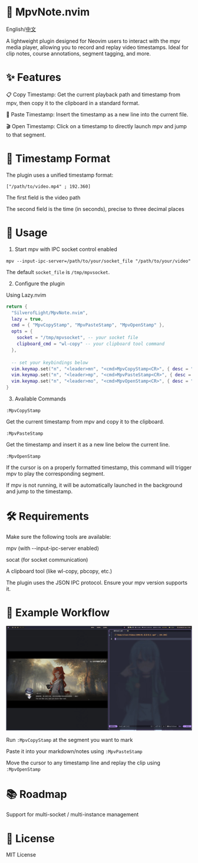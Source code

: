 # 📼 MpvNote.nvim

English/[中文](./src/README.md)

A lightweight plugin designed for Neovim users to interact with the mpv media player, allowing you to record and replay video timestamps. Ideal for clip notes, course annotations, segment tagging, and more.

# ✨ Features

📋 Copy Timestamp: Get the current playback path and timestamp from mpv, then copy it to the clipboard in a standard format.

📝 Paste Timestamp: Insert the timestamp as a new line into the current file.

🎬 Open Timestamp: Click on a timestamp to directly launch mpv and jump to that segment.

# 🧩 Timestamp Format

The plugin uses a unified timestamp format:

```
["/path/to/video.mp4" ; 192.360]
```

The first field is the video path

The second field is the time (in seconds), precise to three decimal places

# 🚀 Usage

1. Start mpv with IPC socket control enabled

`mpv --input-ipc-server=/path/to/your/socket_file "/path/to/your/video"`

The default `socket_file` is `/tmp/mpvsocket`.

2. Configure the plugin

Using Lazy.nvim

```lua
return {
  "SilverofLight/MpvNote.nvim",
  lazy = true,
  cmd = { "MpvCopyStamp", "MpvPasteStamp", "MpvOpenStamp" },
  opts = {
    socket = "/tmp/mpvsocket", -- your socket file
    clipboard_cmd = "wl-copy" -- your clipboard tool command
  },

  -- set your keybindings below
  vim.keymap.set("n", "<leader>mn", "<cmd>MpvCopyStamp<CR>", { desc = "Copy Mpv Note" }),
  vim.keymap.set("n", "<leader>mp", "<cmd>MpvPasteStamp<CR>", { desc = "Paste Mpv Note" }),
  vim.keymap.set("n", "<leader>mo", "<cmd>MpvOpenStamp<CR>", { desc = "Open Mpv Note" })
}
```

3. Available Commands

`:MpvCopyStamp`

Get the current timestamp from mpv and copy it to the clipboard.

`:MpvPasteStamp`

Get the timestamp and insert it as a new line below the current line.

`:MpvOpenStamp`

If the cursor is on a properly formatted timestamp, this command will trigger mpv to play the corresponding segment.

If mpv is not running, it will be automatically launched in the background and jump to the timestamp.

# 🛠 Requirements

Make sure the following tools are available:

mpv (with --input-ipc-server enabled)

socat (for socket communication)

A clipboard tool (like wl-copy, pbcopy, etc.)

The plugin uses the JSON IPC protocol. Ensure your mpv version supports it.

# 📌 Example Workflow

![gif](./src/mpvNote.gif)

Run `:MpvCopyStamp` at the segment you want to mark

Paste it into your markdown/notes using `:MpvPasteStamp`

Move the cursor to any timestamp line and replay the clip using `:MpvOpenStamp`

# 📚 Roadmap

Support for multi-socket / multi-instance management

# 📄 License

MIT License
